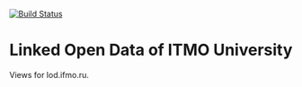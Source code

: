 [![Build Status](https://travis-ci.org/nav-mike/rus-lod.svg?branch=master)](https://travis-ci.org/nav-mike/rus-lod)

# Linked Open Data of ITMO University

Views for lod.ifmo.ru.
